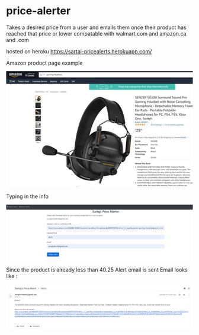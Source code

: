 # price-alerter

Takes a desired price from a user and emails them once their product has reached that price or lower
compatable with walmart.com and amazon.ca and .com

hosted on heroku
https://sartaj-pricealerts.herokuapp.com/

Amazon product page example

![](screenshots/example.png)

Typing in the info

![](screenshots/info.png)

Since the product is already less than 40.25
Alert email is sent
Email looks like :

![](screenshots/email.png)

